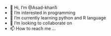 - 👋 Hi, I’m @Asad-khan1i
- 👀 I’m interested in programming
- 🌱 I’m currently learning python and R language
- 💞️ I’m looking to collaborate on 
- 📫 How to reach me ...

<!---
Asad-khan1i/Asad-khan1i is a ✨ special ✨ repository because its `README.md` (this file) appears on your GitHub profile.
You can click the Preview link to take a look at your changes.
--->
